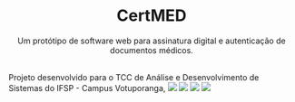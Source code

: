 <h1 align="center">CertMED</h1>
<p align="center">Um protótipo de software web para assinatura digital e autenticação de documentos médicos.</p>

<br>
Projeto desenvolvido para o TCC de Análise e Desenvolvimento de Sistemas do IFSP - Campus Votuporanga,


<img src="./github/login.png">
<img src="./github/dashboard.png">
<img src="./github/consulta.png">
<img src="./github/doc.png">